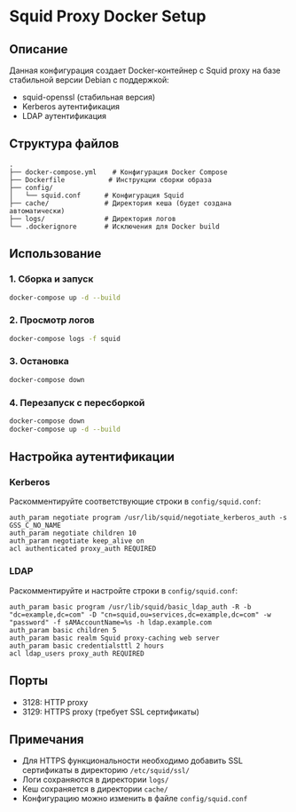 # Squid Proxy Docker Setup

## Описание
Данная конфигурация создает Docker-контейнер с Squid proxy на базе стабильной версии Debian с поддержкой:
- squid-openssl (стабильная версия)
- Kerberos аутентификация
- LDAP аутентификация

## Структура файлов
```
.
├── docker-compose.yml    # Конфигурация Docker Compose
├── Dockerfile           # Инструкции сборки образа
├── config/
│   └── squid.conf      # Конфигурация Squid
├── cache/              # Директория кеша (будет создана автоматически)
├── logs/               # Директория логов
└── .dockerignore       # Исключения для Docker build
```

## Использование

### 1. Сборка и запуск
```bash
docker-compose up -d --build
```

### 2. Просмотр логов
```bash
docker-compose logs -f squid
```

### 3. Остановка
```bash
docker-compose down
```

### 4. Перезапуск с пересборкой
```bash
docker-compose down
docker-compose up -d --build
```

## Настройка аутентификации

### Kerberos
Раскомментируйте соответствующие строки в `config/squid.conf`:
```
auth_param negotiate program /usr/lib/squid/negotiate_kerberos_auth -s GSS_C_NO_NAME
auth_param negotiate children 10
auth_param negotiate keep_alive on
acl authenticated proxy_auth REQUIRED
```

### LDAP  
Раскомментируйте и настройте строки в `config/squid.conf`:
```
auth_param basic program /usr/lib/squid/basic_ldap_auth -R -b "dc=example,dc=com" -D "cn=squid,ou=services,dc=example,dc=com" -w "password" -f sAMAccountName=%s -h ldap.example.com
auth_param basic children 5
auth_param basic realm Squid proxy-caching web server
auth_param basic credentialsttl 2 hours
acl ldap_users proxy_auth REQUIRED
```

## Порты
- 3128: HTTP proxy
- 3129: HTTPS proxy (требует SSL сертификаты)

## Примечания
- Для HTTPS функциональности необходимо добавить SSL сертификаты в директорию `/etc/squid/ssl/`
- Логи сохраняются в директории `logs/`
- Кеш сохраняется в директории `cache/`
- Конфигурацию можно изменить в файле `config/squid.conf`
